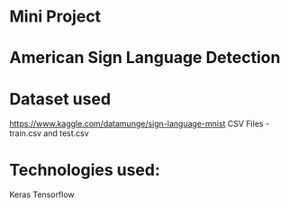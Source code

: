 # Mini Project 
# American Sign Language Detection
# Dataset used 
https://www.kaggle.com/datamunge/sign-language-mnist
CSV Files - train.csv and test.csv
# Technologies used:
Keras
Tensorflow
